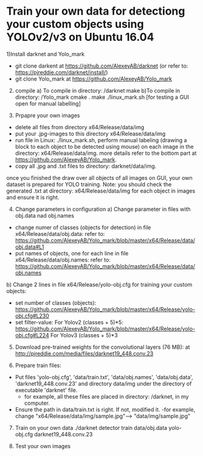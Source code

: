 # Train your own data for detectiong your custom objects using YOLOv2/v3 on Ubuntu 16.04

1)Install darknet and Yolo_mark
* git clone darkent at https://github.com/AlexeyAB/darknet
   (or refer to: https://pjreddie.com/darknet/install/)   
*  git clone Yolo_mark at https://github.com/AlexeyAB/Yolo_mark

2) compile 
a) To compile in directory: /darknet 
make
b)To compile in directory: /Yolo_mark
cmake .
make
./linux_mark.sh [for testing a GUI open for manual labelling] 


3) Prpapre your own images
* delete all files from directory x64/Release/data/img
* put your .jpg-images to this directory x64/Release/data/img
* run file in Linux: ./linux_mark.sh, perform manual labeling (drawing a block to each object to be detected using mouse) on each image in the directory: x64/Release/data/img.
   more details refer to the bottom part at https://github.com/AlexeyAB/Yolo_mark.
* copy all .jpg and .txt files to directory: darknet/data/img.

once you finished the draw over all objects of all images on GUI, your own dataset is prepared for YOLO training.
Note: you should check the generated .txt at directory: x64/Release/data/img for each object in images and ensure it is right.

4) Change parameters in configuration 
a) Change parameter in files with obj.data nad obj.names
* change numer of classes (objects for detection) in file x64/Release/data/obj.data: 
   refer to: https://github.com/AlexeyAB/Yolo_mark/blob/master/x64/Release/data/obj.data#L1
* put names of objects, one for each line in file x64/Release/data/obj.names: 
   refer to: https://github.com/AlexeyAB/Yolo_mark/blob/master/x64/Release/data/obj.names

b) Change 2 lines in file x64/Release/yolo-obj.cfg for training your custom objects:
* set number of classes (objects): https://github.com/AlexeyAB/Yolo_mark/blob/master/x64/Release/yolo-obj.cfg#L230
* set filter-value: 
For Yolov2 (classes + 5)*5: https://github.com/AlexeyAB/Yolo_mark/blob/master/x64/Release/yolo-obj.cfg#L224
For Yolov3 (classes + 5)*3

5) Download pre-trained weights for the convolutional layers (76 MB): 
 at  http://pjreddie.com/media/files/darknet19_448.conv.23

6) Prepare train files:
 * Put files 'yolo-obj.cfg', 'data/train.txt', 'data/obj.names', 'data/obj.data', 'darknet19_448.conv.23' and directory data/img under the directory of executable 'darknet' file. 
   - for example, all these files are placed in directory: /darknet, in my computer.
 * Ensure the path in data/train.txt is right. If not, modified it. 
    -for example, change "x64/Release/data/img/sample.jpg"--> "data/img/sample.jpg"
 
7) Train on your own data
  ./darknet detector train data/obj.data yolo-obj.cfg darknet19_448.conv.23

8) Test your own images
